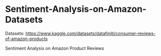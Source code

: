 # Sentiment-Analysis-on-Amazon-Datasets

Datasets: https://www.kaggle.com/datasets/datafiniti/consumer-reviews-of-amazon-products

Sentiment Analysis on Amazon Product Reviews
